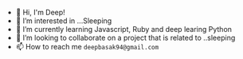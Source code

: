 - 👋 Hi, I'm Deep!
- 👀 I’m interested in ...Sleeping
- 🌱 I’m currently learning Javascript, Ruby and deep learing Python
- 💞️ I’m looking to collaborate on a project that is related to ..sleeping
- 📫 How to reach me `deepbasak94@gmail.com`

